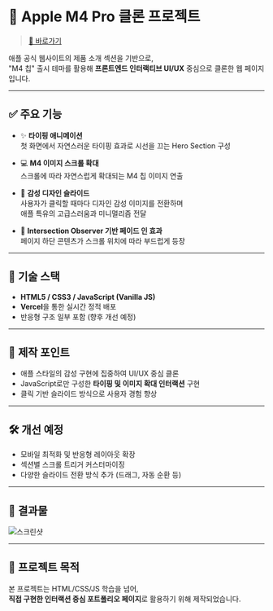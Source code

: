 # 🍎 Apple M4 Pro 클론 프로젝트

> [🔗 바로가기](https://apple-clone-tan-delta.vercel.app/)

애플 공식 웹사이트의 제품 소개 섹션을 기반으로,  
"M4 칩" 출시 테마를 활용해 **프론트엔드 인터랙티브 UI/UX** 중심으로 클론한 웹 페이지입니다.

---

## ✅ 주요 기능

- ✨ **타이핑 애니메이션**  
  첫 화면에서 자연스러운 타이핑 효과로 시선을 끄는 Hero Section 구성

- 💻 **M4 이미지 스크롤 확대**  
  스크롤에 따라 자연스럽게 확대되는 M4 칩 이미지 연출

- 🎨 **감성 디자인 슬라이드**  
  사용자가 클릭할 때마다 디자인 감성 이미지를 전환하며  
  애플 특유의 고급스러움과 미니멀리즘 전달

- 🧩 **Intersection Observer 기반 페이드 인 효과**  
  페이지 하단 콘텐츠가 스크롤 위치에 따라 부드럽게 등장

---

## 📁 기술 스택

- **HTML5 / CSS3 / JavaScript (Vanilla JS)**
- **Vercel**을 통한 실시간 정적 배포
- 반응형 구조 일부 포함 (향후 개선 예정)

---

## 🧠 제작 포인트

- 애플 스타일의 감성 구현에 집중하여 UI/UX 중심 클론
- JavaScript로만 구성한 **타이핑 및 이미지 확대 인터랙션** 구현
- 클릭 기반 슬라이드 방식으로 사용자 경험 향상

---

## 🛠️ 개선 예정

- 모바일 최적화 및 반응형 레이아웃 확장
- 섹션별 스크롤 트리거 커스터마이징
- 다양한 슬라이드 전환 방식 추가 (드래그, 자동 순환 등)

---

## 🧾 결과물

![스크린샷](.assets/preview.png)  

---

## 📌 프로젝트 목적

본 프로젝트는 HTML/CSS/JS 학습을 넘어,  
**직접 구현한 인터랙션 중심 포트폴리오 페이지**로 활용하기 위해 제작되었습니다.  